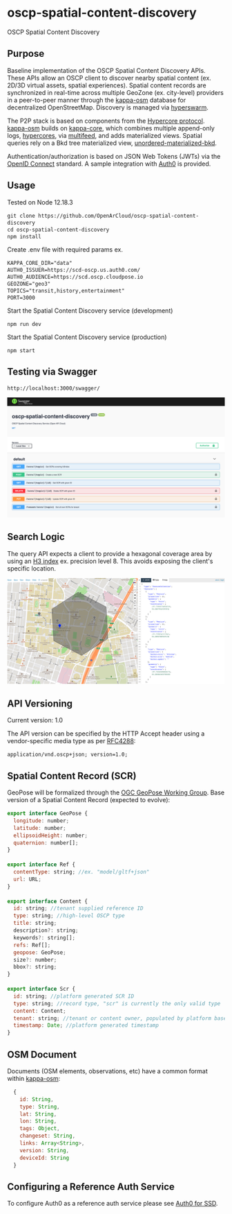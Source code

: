 # oscp-spatial-content-discovery
OSCP Spatial Content Discovery


## Purpose


Baseline implementation of the OSCP Spatial Content Discovery APIs. These APIs allow an OSCP client to discover nearby spatial content (ex. 2D/3D virtual assets, spatial experiences). Spatial content records are synchronized in real-time across multiple GeoZone (ex. city-level) providers in a peer-to-peer manner through the [kappa-osm](https://github.com/digidem/kappa-osm) database for decentralized OpenStreetMap. Discovery is managed via [hyperswarm](https://github.com/hyperswarm/hyperswarm).

The P2P stack is based on components from the [Hypercore protocol](https://hypercore-protocol.org/). [kappa-osm](https://github.com/digidem/kappa-osm) builds on [kappa-core](https://github.com/kappa-db/kappa-core), which combines multiple append-only logs, [hypercores](https://github.com/mafintosh/hypercore), via [multifeed](https://github.com/kappa-db/multifeed), and adds materialized views. Spatial queries rely on a Bkd tree materialized view, [unordered-materialized-bkd](https://github.com/digidem/unordered-materialized-bkd).

Authentication/authorization is based on JSON Web Tokens (JWTs) via the [OpenID Connect](https://openid.net/connect/) standard. A sample integration with [Auth0](https://auth0.com/) is provided.

## Usage


Tested on Node 12.18.3

```
git clone https://github.com/OpenArCloud/oscp-spatial-content-discovery
cd oscp-spatial-content-discovery
npm install
```

Create .env file with required params ex.

```
KAPPA_CORE_DIR="data"
AUTH0_ISSUER=https://scd-oscp.us.auth0.com/
AUTH0_AUDIENCE=https://scd.oscp.cloudpose.io
GEOZONE="geo3"
TOPICS="transit,history,entertainment"
PORT=3000
```

Start the Spatial Content Discovery service (development)

```
npm run dev
```

Start the Spatial Content Discovery service (production)

```
npm start
```

## Testing via Swagger


```
http://localhost:3000/swagger/
```

![Swagger image](images/swagger.png?raw=true)


## Search Logic

The query API expects a client to provide a hexagonal coverage area by using an [H3 index](https://eng.uber.com/h3/) ex. precision level 8. This avoids exposing the client's specific location.

![Search image](images/search.png?raw=true)


## API Versioning

Current version: 1.0

The API version can be specified by the HTTP Accept header using a vendor-specific media type as per [RFC4288](https://tools.ietf.org/html/rfc4288):

```
application/vnd.oscp+json; version=1.0;
```


## Spatial Content Record (SCR)

GeoPose will be formalized through the [OGC GeoPose Working Group](https://www.ogc.org/projects/groups/geoposeswg). Base version of a Spatial Content Record (expected to evolve):

```js
export interface GeoPose {
  longitude: number;
  latitude: number;
  ellipsoidHeight: number;
  quaternion: number[];
}

export interface Ref {
  contentType: string; //ex. "model/gltf+json"
  url: URL;
}

export interface Content {
  id: string; //tenant supplied reference ID
  type: string; //high-level OSCP type
  title: string;
  description?: string;
  keywords?: string[];
  refs: Ref[];
  geopose: GeoPose;
  size?: number; 
  bbox?: string; 
}

export interface Scr {
  id: string; //platform generated SCR ID
  type: string; //record type, "scr" is currently the only valid type
  content: Content;
  tenant: string; //tenant or content owner, populated by platform based on auth
  timestamp: Date; //platform generated timestamp
}
```


## OSM Document

Documents (OSM elements, observations, etc) have a common format within [kappa-osm](https://github.com/digidem/kappa-osm):

```js
  {
    id: String,
    type: String,
    lat: String,
    lon: String,
    tags: Object,
    changeset: String,
    links: Array<String>,
    version: String,
    deviceId: String
  }
```

## Configuring a Reference Auth Service

To configure Auth0 as a reference auth service please see [Auth0 for SSD](auth0_scd.md).
